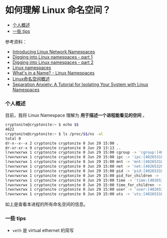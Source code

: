 # 如何理解 Linux 命名空间？


<!-- @import "[TOC]" {cmd="toc" depthFrom=3 depthTo=6 orderedList=false} -->

<!-- code_chunk_output -->

- [个人概述](#个人概述)
- [一些 tips](#一些-tips)

<!-- /code_chunk_output -->

参考资料：
- [Introducing Linux Network Namespaces](https://blog.scottlowe.org/2013/09/04/introducing-linux-network-namespaces/)
- [Digging into Linux namespaces - part 1](https://blog.quarkslab.com/digging-into-linux-namespaces-part-1.html)
- [Digging into Linux namespaces - part 2](https://blog.quarkslab.com/digging-into-linux-namespaces-part-2.html)
- [Linux namespaces](https://en.wikipedia.org/wiki/Linux_namespaces)
- [What's in a Name? - Linux Namespaces](https://www.youtube.com/watch?v=dunL7EXDRKs)
- [Linux命名空间概述](https://blog.csdn.net/qq_38814358/article/details/100013151)
- [Separation Anxiety: A Tutorial for Isolating Your System with Linux Namespaces](https://www.toptal.com/linux/separation-anxiety-isolating-your-system-with-linux-namespaces)

### 个人概述

目前，我将 Linux Namespace 理解为 **用于描述一个进程能看见的空间** 。

```bash
cryptonite@cryptonite:~ $ echo $$
4622
cryptonite@cryptonite:~ $ ls /proc/$$/ns -al
total 0
dr-x--x--x 2 cryptonite cryptonite 0 Jun 29 15:00 .
dr-xr-xr-x 9 cryptonite cryptonite 0 Jun 29 13:13 ..
lrwxrwxrwx 1 cryptonite cryptonite 0 Jun 29 15:00 cgroup -> 'cgroup:[4026531835]'
lrwxrwxrwx 1 cryptonite cryptonite 0 Jun 29 15:00 ipc -> 'ipc:[4026531839]'
lrwxrwxrwx 1 cryptonite cryptonite 0 Jun 29 15:00 mnt -> 'mnt:[4026531840]'
lrwxrwxrwx 1 cryptonite cryptonite 0 Jun 29 15:00 net -> 'net:[4026532008]'
lrwxrwxrwx 1 cryptonite cryptonite 0 Jun 29 15:00 pid -> 'pid:[4026531836]'
lrwxrwxrwx 1 cryptonite cryptonite 0 Jun 29 15:00 pid_for_children -> 'pid:[4026531836]'
lrwxrwxrwx 1 cryptonite cryptonite 0 Jun 29 15:00 time -> 'time:[4026531834]'
lrwxrwxrwx 1 cryptonite cryptonite 0 Jun 29 15:00 time_for_children -> 'time:[4026531834]'
lrwxrwxrwx 1 cryptonite cryptonite 0 Jun 29 15:00 user -> 'user:[4026531837]'
lrwxrwxrwx 1 cryptonite cryptonite 0 Jun 29 15:00 uts -> 'uts:[4026531838]'
```

如上是查看本进程的所有命名空间的信息。

### 一些 tips

- `veth` 是 virtual ethernet 的简写

